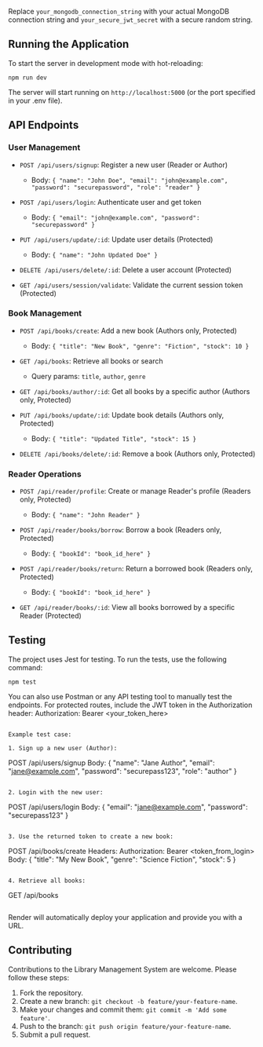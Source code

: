 Replace `your_mongodb_connection_string` with your actual MongoDB connection string and `your_secure_jwt_secret` with a secure random string.

## Running the Application

To start the server in development mode with hot-reloading:
```
npm run dev
```

The server will start running on `http://localhost:5000` (or the port specified in your .env file).

## API Endpoints

### User Management

- `POST /api/users/signup`: Register a new user (Reader or Author)
  - Body: `{ "name": "John Doe", "email": "john@example.com", "password": "securepassword", "role": "reader" }`

- `POST /api/users/login`: Authenticate user and get token
  - Body: `{ "email": "john@example.com", "password": "securepassword" }`

- `PUT /api/users/update/:id`: Update user details (Protected)
  - Body: `{ "name": "John Updated Doe" }`

- `DELETE /api/users/delete/:id`: Delete a user account (Protected)

- `GET /api/users/session/validate`: Validate the current session token (Protected)

### Book Management

- `POST /api/books/create`: Add a new book (Authors only, Protected)
  - Body: `{ "title": "New Book", "genre": "Fiction", "stock": 10 }`

- `GET /api/books`: Retrieve all books or search
  - Query params: `title`, `author`, `genre`

- `GET /api/books/author/:id`: Get all books by a specific author (Authors only, Protected)

- `PUT /api/books/update/:id`: Update book details (Authors only, Protected)
  - Body: `{ "title": "Updated Title", "stock": 15 }`

- `DELETE /api/books/delete/:id`: Remove a book (Authors only, Protected)

### Reader Operations

- `POST /api/reader/profile`: Create or manage Reader's profile (Readers only, Protected)
  - Body: `{ "name": "John Reader" }`

- `POST /api/reader/books/borrow`: Borrow a book (Readers only, Protected)
  - Body: `{ "bookId": "book_id_here" }`

- `POST /api/reader/books/return`: Return a borrowed book (Readers only, Protected)
  - Body: `{ "bookId": "book_id_here" }`

- `GET /api/reader/books/:id`: View all books borrowed by a specific Reader (Protected)

## Testing

The project uses Jest for testing. To run the tests, use the following command:
```
npm test
```

You can also use Postman or any API testing tool to manually test the endpoints. For protected routes, include the JWT token in the Authorization header:
Authorization: Bearer <your_token_here>

```plaintext

Example test case:

1. Sign up a new user (Author):
```

POST /api/users/signup
Body: {
"name": "Jane Author",
"email": "[jane@example.com](mailto:jane@example.com)",
"password": "securepass123",
"role": "author"
}

```plaintext

2. Login with the new user:
```

POST /api/users/login
Body: {
"email": "[jane@example.com](mailto:jane@example.com)",
"password": "securepass123"
}

```plaintext

3. Use the returned token to create a new book:
```

POST /api/books/create
Headers: Authorization: Bearer <token_from_login>
Body: {
"title": "My New Book",
"genre": "Science Fiction",
"stock": 5
}

```plaintext

4. Retrieve all books:
```

GET /api/books

```plaintext
```


Render will automatically deploy your application and provide you with a URL.

## Contributing

Contributions to the Library Management System are welcome. Please follow these steps:

1. Fork the repository.
2. Create a new branch: `git checkout -b feature/your-feature-name`.
3. Make your changes and commit them: `git commit -m 'Add some feature'`.
4. Push to the branch: `git push origin feature/your-feature-name`.
5. Submit a pull request.


